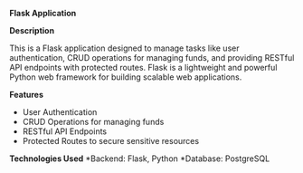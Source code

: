**Flask Application**

**Description**

This is a Flask application designed to manage tasks like user authentication, CRUD operations for managing funds, and providing RESTful API endpoints with protected routes. Flask is a lightweight and powerful Python web framework for building scalable web applications.

**Features**
- User Authentication
- CRUD Operations for managing funds
- RESTful API Endpoints
- Protected Routes to secure sensitive resources

**Technologies Used**
  *Backend: Flask, Python
  *Database: PostgreSQL
